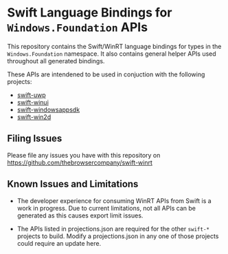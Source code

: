 # Swift Language Bindings for `Windows.Foundation` APIs

This repository contains the Swift/WinRT language bindings for types in the `Windows.Foundation` namespace. It also contains general helper APIs used throughout all generated bindings.

These APIs are intendened to be used in conjuction with the following projects:
- [swift-uwp](https://github.com/thebrowsercompany/swift-uwp)
- [swift-winui](https://github.com/thebrowsercompany/swift-winui)
- [swift-windowsappsdk](https://github.com/thebrowsercompany/swift-windowsappsdk)
- [swift-win2d](https://github.com/thebrowsercompany/swift-win2d)

## Filing Issues

Please file any issues you have with this repository on https://github.com/thebrowsercompany/swift-winrt

## Known Issues and Limitations
- The developer experience for consuming WinRT APIs from Swift is a work in progress. Due to current limitations, not all APIs can be generated as this causes export limit issues.

- The APIs listed in projections.json are required for the other `swift-*` projects to build. Modify a projections.json in any one of those projects could require an update here.
